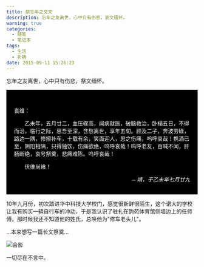```yaml
---
title: 祭忘年之交文
description: 忘年之友离世，心中只有伤悲，哀文缅怀。
warning: true
categories:
  - 随笔
  - 笔记本
tags:
  - 生活
  - 祈祷
date: 2015-09-11 15:26:23
---
```



忘年之友离世，心中只有伤悲，祭文缅怀。

<!--more-->

<div style='font-family:STKaiti,KaiTi,serif;background:#000;color:#FFF;padding:30px 20px;'>
<p>哀维：</p>
<p style="text-indent:2em;">乙未年，五月廿二，血压骤高，闻病就医，破脑救治，卧榻五日，不得而治，临行之际，思吾至深，含愁离世，享年五旬。顾及二子，奔波劳碌，路边一隅，修擦补车，十载有余，笑面迎人，思之伤痛，呜呼哀哉！携酒已至，阴阳相隔，只得独饮，伤痛欲绝，呜呼哀哉！呜呼老友，百喊不闻，肝肠断绝，哀号祭奠，悲痛难陈。呜呼哀哉！</p>
<p style="text-indent:2em;">伏维尚飨！</p>
<p style="text-align:right;margin-bottom:0;"><cite>-- 靖，于乙未年七月廿九</cite></p>
</div>

10年九月份，初次踏进华中科技大学校门，感觉很新鲜很陌生，这个诺大的学校让我有购买一辆自行车的冲动，于是我认识了驻扎在韵苑体育馆侧墙边上的任师傅。那时候我还不知道他的姓氏，总唤他为"修车老头儿"。

...本来想写一篇长文祭奠...

![合影](/blogimgs/2015/09/20150911_heying.jpg)

一切尽在不言中。

